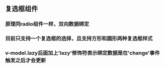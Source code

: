 ## 复选框组件

### 原理同radio组件一样，双向数据绑定

### 目前只支持一个复选框的选择，且支持方形和圆形两种复选框样式

### v-model.lazy后面加上'lazy'修饰符表示绑定数据是在'change'事件触发之后才会更新
